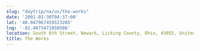 ```yaml
---
slug: "daytrip/na/us/the-works"
date: '2001-01-30T04:37:00'
lat: '40.047967459523285'
lng: '-82.4073471850586'
location: South 6th Street, Newark, Licking County, Ohio, 43055, United States
title: The Works
---
```



